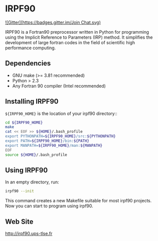 IRPF90
======
[![Gitter](https://badges.gitter.im/Join Chat.svg)](https://gitter.im/scemama/irpf90?utm_source=badge&utm_medium=badge&utm_campaign=pr-badge&utm_content=badge)

IRPF90 is a Fortran90 preprocessor written in Python for programming using the Implicit Reference to Parameters (IRP) method. It simplifies the development of large fortran codes in the field of scientific high performance computing.

Dependencies
------------

- GNU make (>= 3.81 recommended)
- Python > 2.3
- Any Fortran 90 compiler (Intel recommended)

Installing IRPF90
-----------------

``${IRPF90_HOME}`` is the location of your irpf90 directory::

``` bash
cd ${IRPF90_HOME}
make
cat << EOF >> ${HOME}/.bash_profile
export PYTHONPATH=${IRPF90_HOME}/src:${PYTHONPATH}
export PATH=${IRPF90_HOME}/bin:${PATH}
export MANPATH=${IRPF90_HOME}/man:${MANPATH}
EOF
source ${HOME}/.bash_profile
```


Using IRPF90
------------

In an empty directory, run:

``` bash
irpf90 --init
```

This command creates a new Makefile suitable for most irpf90 projects.
Now you can start to program using irpf90.


Web Site
--------

http://irpf90.ups-tlse.fr

